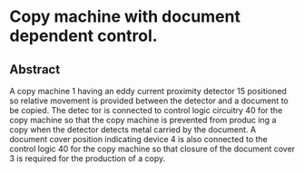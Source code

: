 # Copy machine with document dependent control.

## Abstract
A copy machine 1 having an eddy current proximity detector 15 positioned so relative movement is provided between the detector and a document to be copied. The detec tor is connected to control logic circuitry 40 for the copy machine so that the copy machine is prevented from produc ing a copy when the detector detects metal carried by the document. A document cover position indicating device 4 is also connected to the control logic 40 for the copy machine so that closure of the document cover 3 is required for the production of a copy.